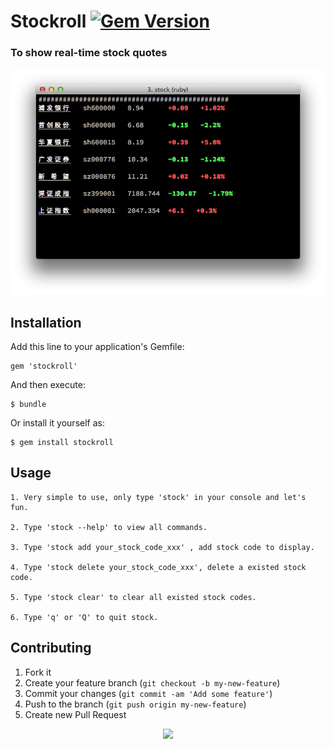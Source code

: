 # Stockroll [![Gem Version](https://badge.fury.io/rb/stockroll.png)](http://badge.fury.io/rb/stockroll)
### To show real-time stock quotes

![screenshot](/screenshot.png)

## Installation

Add this line to your application's Gemfile:

    gem 'stockroll'

And then execute:

    $ bundle

Or install it yourself as:

    $ gem install stockroll

## Usage

	1. Very simple to use, only type 'stock' in your console and let's fun.  

	2. Type 'stock --help' to view all commands.     

	3. Type 'stock add your_stock_code_xxx' , add stock code to display.   

	4. Type 'stock delete your_stock_code_xxx', delete a existed stock code.  

	5. Type 'stock clear' to clear all existed stock codes.  

	6. Type 'q' or 'Q' to quit stock.   

## Contributing

1. Fork it
2. Create your feature branch (`git checkout -b my-new-feature`)
3. Commit your changes (`git commit -am 'Add some feature'`)
4. Push to the branch (`git push origin my-new-feature`)
5. Create new Pull Request   

<div style="text-align:center">
	<img src="http://codetoki.com/assets/badges/ruby-badge-ba1a5f6efaddf263217e410a2b1f1769.png"/>
</div>

